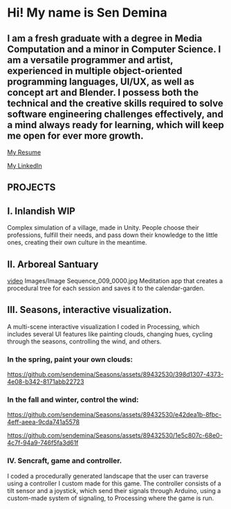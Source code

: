 # Hi! My name is Sen Demina

## I am a fresh graduate with a degree in Media Computation and a minor in Computer Science. I am a versatile programmer and artist, experienced in multiple object-oriented programming languages, UI/UX, as well as concept art and Blender. I possess both the technical and the creative skills required to solve software engineering challenges effectively, and a mind always ready for learning, which will keep me open for ever more growth.

[My Resume](https://drive.google.com/file/d/1z5dhK2ZJ3IRl3lZLD56ukAw1GxMOMc44/view?usp=sharing)

[My LinkedIn](www.linkedin.com/in/kseniia-demina)


## PROJECTS

## I. Inlandish WIP
Complex simulation of a village, made in Unity. People choose their professions, fulfill their needs, and pass down their knowledge to the little ones, creating their own culture in the meantime.


## II. Arboreal Santuary
[video](https://www.youtube.com/watch?v=pVTOQnV0uS8)
Images/Image Sequence_009_0000.jpg
Meditation app that creates a procedural tree for each session and saves it to the calendar-garden.

## III. Seasons, interactive visualization. 
A multi-scene interactive visualization I coded in Processing, which includes several UI features like painting clouds, changing hues, cycling through the seasons, controlling the wind, and others. 

### In the spring, paint your own clouds:

https://github.com/sendemina/Seasons/assets/89432530/398d1307-4373-4e08-b342-8171abb22723



### In the fall and winter, control the wind:

https://github.com/sendemina/Seasons/assets/89432530/e42dea1b-8fbc-4eff-aeea-9cda741a5578

https://github.com/sendemina/Seasons/assets/89432530/1e5c807c-68e0-4c7f-94a9-746f5fa3d61f


### IV. Sencraft, game and controller. 
I coded a procedurally generated landscape that the user can traverse using a controller I custom made for this game. The controller consists of a tilt sensor and a joystick, which send their signals through Arduino, using a custom-made system of signaling, to Processing where the game is run. 

